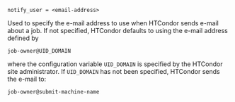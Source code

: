     notify_user = <email-address>

Used to specify the e-mail address to use when HTCondor sends e-mail
about a job. If not specified, HTCondor defaults to using the e-mail
address defined by

<div>

<div>

    job-owner@UID_DOMAIN

</div>

</div>

where the configuration variable `UID_DOMAIN` is specified by the
HTCondor site administrator. If `UID_DOMAIN` has not been specified,
HTCondor sends the e-mail to:

<div>

<div>

    job-owner@submit-machine-name

</div>

</div>
